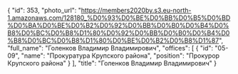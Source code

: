 {
    "id": 353,
    "photo_url": "https://members2020by.s3.eu-north-1.amazonaws.com/128180_%D0%93%D0%BE%D0%BB%D0%B5%D0%BD%D0%BA%D0%BE%D0%B2%D0%92%D0%BB%D0%B0%D0%B4%D0%B8%D0%BC%D0%B8%D1%80%D0%92%D0%BB%D0%B0%D0%B4%D0%B8%D0%BC%D0%B8%D1%80%D0%BE%D0%B2%D0%B8%D1%87",
    "full_name": "Голенков Владимир Владимирович",
    "offices": [
        {
            "id": "05-09",
            "name": "Прокуратура Крупского района",
            "position": "Прокурор Крупского района"
        }
    ],
    "title": "Голенков Владимир Владимирович"
}